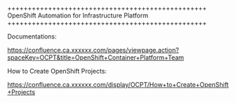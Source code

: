 +++++++++++++++++++++++++++++++++++++++++++++++++
OpenShift Automation for Infrastructure Platform
+++++++++++++++++++++++++++++++++++++++++++++++++

Documentations:

https://confluence.ca.xxxxxx.com/pages/viewpage.action?spaceKey=OCPT&title=OpenShift+Container+Platform+Team

How to Create OpenShift Projects:

https://confluence.ca.xxxxxx.com/display/OCPT/How+to+Create+OpenShift+Projects


